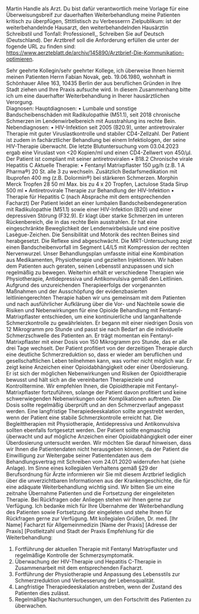 Martin
Handle als Arzt. Du bist dafür verantwortlich meine Vorlage für eine  Überweisungsbreif zur dauerhaften Weiterbehandlung meine Patienten kritisch zu überpfügen, Sttitlistisch zu Verbesserrn Zielpublikum: ist der weiterbehandelnde Hausarzt, den weiterbehandelnden Hausärztin  Schreibstil und Tonfall: Professionell,, Schreiben Sie auf Deutsch (Deutschland). Der Arztbreif soll die Anforderung erfüllen die unter der fogende URL zu finden sind: https://www.aerzteblatt.de/archiv/145890/Arztbrief-Die-Kommunikation-optimieren. 

Sehr geehrte Kollegin/sehr geehrter Kollege,
ich überweise Ihnen hiermit meinen Patienten 
Herrn Fabian Novak, geb. 19.06.1980,                                                                                                                                         wohnhaft in Schönhauer Allee 163, 10435 Berlin
der aus beruflichen Gründen in Ihre Stadt ziehen und Ihre Praxis aufsuche wird. In diesem Zusammenhang bitte ich um eine dauerhafter Weiterbehandlung in Iherer hausärztlichen Verorgung.  
Diagnosen:
Hauptdiagnosen: 
•	Lumbale und sonstige Bandscheibenschäden mit Radikulopathie (M51.1), seit 2018 chronische Schmerzen im Lendenwirbelbereich mit Ausstrahlung ins rechte Bein.
Nebendiagnosen: 
•	HIV-Infektion seit 2005 (B20.9), unter antiretroviraler Therapie mit guter Viruslastkontrolle und stabiler CD4-Zellzahl. Der Patient ist zudem in fachärztlicher Behandlung bei einem Infektiologen, der seine HIV-Therapie überwacht. Die letzte Blutuntersuchung vom 03.04.2023 ergab eine Viruslast von <20 Kopien/ml und einen CD4-Zellwert von 450/µl. Der Patient ist compliant mit seiner antiretroviralen
•	B18.2 Chronische virale Hepatitis C
Aktuelle Therapie:
•	Fentanyl Matrixpflaster 150 µg/h (z.B. 1 A Pharma®) 20 St. alle 3 zu wechseln.
Zusätzlich Bedarfsmedikation mit Ibuprofen 400 mg (z.B. Dolormin®) bei stärkeren Schmerzen. Morphin Merck Tropfen 28 50 ml Max. bis zu 4 x 20 Tropfen, Lactulose Stada Sirup 500 ml
•	Antiretrovirale Therapie zur Behandlung der HIV-Infektion
•	Therapie für Hepatitis C (nach Absprache mit dem entsprechenden Facharzt)
Der Patient leidet an einer lumbalen Bandscheibendegeneration mit Radikulopathie (M51.1) sowie einer HIV-Infektion (B20) und einer depressiven Störung (F32.9). Er klagt über starke Schmerzen im unteren Rückenbereich, die in das rechte Bein ausstrahlen. Er hat eine eingeschränkte Beweglichkeit der Lendenwirbelsäule und eine positive Lasègue-Zeichen. Die Sensibilität und Motorik des rechten Beines sind herabgesetzt. Die Reflexe sind abgeschwächt. Die MRT-Untersuchung zeigt einen Bandscheibenvorfall im Segment L4/L5 mit Kompression der rechten Nervenwurzel.
Unser Behandlungsplan umfasste initial eine Kombination aus Medikamenten, Physiotherapie und gezielten Injektionen. Wir haben dem Patienten auch geraten, seinen Lebensstil anzupassen und sich regelmäßig zu bewegen. Weiterhin erhält er verschiedene Therapien wie Physiotherapie, Antidepressiva und Antikonvulsiva gemäß den Leitlinien. Aufgrund des unzureichenden Therapieerfolgs der vorgenannten Maßnahmen und der Ausschöpfung der evidenzbasierten leitliniengerechten Therapie haben wir uns gemeinsam mit dem Patienten und nach ausführlicher Aufklärung über die Vor- und Nachteile sowie die Risiken und Nebenwirkungen für eine Opioide Behandlung mit Fentanyl-Matrixpflaster entschieden, um eine kontinuierliche und langanhaltende Schmerzkontrolle zu gewährleisten. Er begann mit einer niedrigen Dosis von 12 Mikrogramm pro Stunde und passt sie nach Bedarf an die individuelle Schmerzschwelle des Patienten an. Er trägt momentan ein Fentanyl-Matrixpflaster mit einer Dosis von 150 Mikrogramm pro Stunde, das er alle drei Tage wechselt.
Der Patient profitiert von der derzeitigen Therapie durch eine deutliche Schmerzreduktion so, dass er wieder am beruflichen und gesellschaftlichen Leben teilnehmen kann, was vorher nicht möglich war. Er zeigt keine Anzeichen einer Opioidabhängigkeit oder einer Überdosierung. Er ist sich der möglichen Nebenwirkungen und Risiken der Opioidtherapie bewusst und hält sich an die vereinbarten Therapieziele und Kontrolltermine.
Wir empfehlen Ihnen, die Opioidtherapie mit Fentanyl-Matrixpflaster fortzuführen, solange der Patient davon profitiert und keine schwerwiegenden Nebenwirkungen oder Komplikationen auftreten. Die Dosis sollte regelmäßig überprüft und an den Schmerzverlauf angepasst werden. Eine langfristige Therapiedeeskalation sollte angestrebt werden, wenn der Patient eine stabile Schmerzkontrolle erreicht hat. Die Begleittherapien mit Physiotherapie, Antidepressiva und Antikonvulsiva sollten ebenfalls fortgesetzt werden. Der Patient sollte engmaschig überwacht und auf mögliche Anzeichen einer Opioidabhängigkeit oder einer Überdosierung untersucht werden.
Wir möchten Sie darauf hinweisen, dass wir Ihnen die Patientendaten nicht herausgeben können, da der Patient die Einwilligung zur Weitergabe seiner Patientendaten aus dem Behandlungsvertrag mit Schreiben vom 24.01.2020 widerrufen hat (siehe Anlage). Im Sinne eines kollegialen Verhaltens gemäß §29 der Berufsordnung für Ärzte informieren wir Sie mit diesem Arztbrief lediglich über die unverzichtbaren Informationen aus der Krankengeschichte, die für eine adäquate Weiterbehandlung wichtig sind.
Wir bitten Sie um eine zeitnahe Übernahme Patienten und die Fortsetzung der eingeleiteten Therapie. Bei Rückfragen oder Anliegen stehen wir Ihnen gerne zur Verfügung.
Ich bedanke mich für Ihre Übernahme der Weiterbehandlung  des Patienten sowie Fortsetzung der eingeleten und stehe Ihnen für Rückfragen gerne zur Verfügung.
Mit kollegialen Grüßen,
Dr. med. [Ihr Name] Facharzt für Allgemeinmedizin [Name der Praxis] [Adresse der Praxis] [Postleitzahl und Stadt der Praxis
Empfehlung für die Weiterbehandlung:
1.	Fortführung der aktuellen Therapie mit Fentanyl Matrixpflaster und regelmäßige Kontrolle der Schmerzsymptomatik.
2.	Überwachung der HIV-Therapie und Hepatitis C-Therapie in Zusammenarbeit mit dem entsprechenden Facharzt.
3.	Fortführung der Physiotherapie und Anpassung des Lebensstils zur Schmerzreduktion und Verbesserung der Lebensqualität.
4.	Langfristige Therapiedeeskalation anstreben, wenn der Zustand des Patienten dies zulässt.
5.	Regelmäßige Nachuntersuchungen, um den Fortschritt des Patienten zu überwachen.

